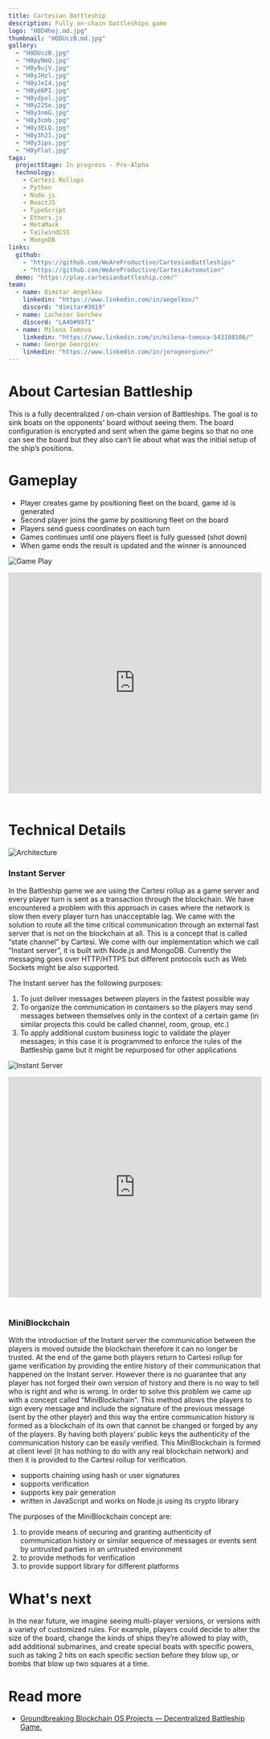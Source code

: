 ```yaml
---
title: Cartesian Battleship
description: Fully on-chain battleships game
logo: "H0D4hej.md.jpg"
thumbnail: "H0DUczB.md.jpg"
gallery:
  - "H0DUczB.jpg"
  - "H0pyNmQ.jpg"
  - "H0y9ujV.jpg"
  - "H0yJHzl.jpg"
  - "H0yJeI4.jpg"
  - "H0yd6PI.jpg"
  - "H0ydpol.jpg"
  - "H0y22Se.jpg"
  - "H0y3nmG.jpg"
  - "H0y3cmb.jpg"
  - "H0y3ELQ.jpg"
  - "H0y3h21.jpg"
  - "H0y3ips.jpg"
  - "H0yFlat.jpg"
tags:
  projectStage: In progress - Pre-Alpha
  technology:
    - Cartesi Rollups
    - Python
    - Node.js
    - ReactJS
    - TypeScript
    - Ethers.js
    - MetaMask
    - TailwindCSS
    - MongoDB
links:
  github:
    - "https://github.com/WeAreProductive/CartesianBattleships"
    - "https://github.com/WeAreProductive/CartesiAutomation"
  demo: "https://play.cartesianbattleship.com/"
team:
  - name: Dimitar Angelkov
    linkedin: "https://www.linkedin.com/in/angelkov/"
    discord: "dimitar#3019"
  - name: Lachezar Gorchev
    discord: "LA40#9971"
  - name: Milena Tomova
    linkedin: "https://www.linkedin.com/in/milena-tomova-543108106/"
  - name: George Georgiev
    linkedin: "https://www.linkedin.com/in/jorogeorgiev/"
---
```


# About Cartesian Battleship

This is a fully decentralized / on-chain version of Battleships. The goal is to sink boats on the opponents' board without seeing them. The board configuration is encrypted and sent when the game begins so that no one can see the board but they also can’t lie about what was the initial setup of the ship’s positions.

# Gameplay

- Player creates game by positioning fleet on the board, game id is generated
- Second player joins the game by positioning fleet on the board
- Players send guess coordinates on each turn
- Games continues until one players fleet is fully guessed (shot down)
- When game ends the result is updated and the winner is announced

![Game Play](/projects/cartesian-battleship/H0bqu5u.jpg)

<iframe width="100%" height="440" src="https://www.youtube.com/embed/l6TMQuJB53E" title="YouTube video player" frameborder="0" allow="accelerometer; autoplay; clipboard-write; encrypted-media; gyroscope; picture-in-picture; web-share" allowfullscreen></iframe>
<br/>
<br/>

# Technical Details

![Architecture](/projects/cartesian-battleship/H0bqD7e.jpg)

### Instant Server

In the Battleship game we are using the Cartesi rollup as a game server and every player turn is sent as a transaction through the blockchain. We have encountered a problem with this approach in cases where the network is slow then every player turn has unacceptable lag. We came with the solution to route all the time critical communication through an external fast server that is not on the blockchain at all. This is a concept that is called “state channel” by Cartesi. We come with our implementation which we call “Instant server”, it is built with Node.js and MongoDB. Currently the messaging goes over HTTP/HTTPS but different protocols such as Web Sockets might be also supported.

The Instant server has the following purposes:

1. To just deliver messages between players in the fastest possible way
2. To organize the communication in containers so the players may send messages between themselves only in the context of a certain game (in similar projects this could be called channel, room, group, etc.)
3. To apply additional custom business logic to validate the player messages; in this case it is programmed to enforce the rules of the Battleship game but it might be repurposed for other applications

![Instant Server](/projects/cartesian-battleship/H0bBBpa.jpg)

<iframe width="100%" height="440" src="https://www.youtube.com/embed/MjHe7jyyxvA" title="YouTube video player" frameborder="0" allow="accelerometer; autoplay; clipboard-write; encrypted-media; gyroscope; picture-in-picture; web-share" allowfullscreen></iframe>
<br/>
<br/>

### MiniBlockchain

With the introduction of the Instant server the communication between the players is moved outside the blockchain therefore it can no longer be trusted. At the end of the game both players return to Cartesi rollup for game verification by providing the entire history of their communication that happened on the Instant server. However there is no guarantee that any player has not forged their own version of history and there is no way to tell who is right and who is wrong. In order to solve this problem we came up with a concept called “MiniBlockchain”. This method allows the players to sign every message and include the signature of the previous message (sent by the other player) and this way the entire communication history is formed as a blockchain of its own that cannot be changed or forged by any of the players. By having both players’ public keys the authenticity of the communication history can be easily verified. This MiniBlockchain is formed at client level (it has nothing to do with any real blockchain network) and then it is provided to the Cartesi rollup for verification.

- supports chaining using hash or user signatures
- supports verification
- supports key pair generation
- written in JavaScript and works on Node.js using its crypto library

The purposes of the MiniBlockchain concept are:

1. to provide means of securing and granting authenticity of communication history or similar sequence of messages or events sent by untrusted parties in an untrusted environment
2. to provide methods for verification
3. to provide support library for different platforms

# What's next

In the near future, we imagine seeing multi-player versions, or versions with a variety of customized rules. For example, players could decide to alter the size of the board, change the kinds of ships they’re allowed to play with, add additional submarines, and create special boats with specific powers, such as taking 2 hits on each specific section before they blow up, or bombs that blow up two squares at a time.

# Read more

- [Groundbreaking Blockchain OS Projects — Decentralized Battleship Game.](https://medium.com/cartesi/groundbreaking-blockchain-os-projects-decentralized-battleship-game-ba1b81a52e61)
